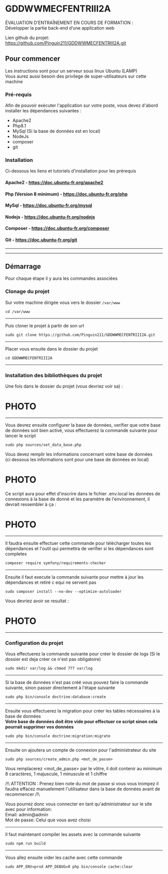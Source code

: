 # GDDWWMECFENTRIII2A

ÉVALUATION D’ENTRAÎNEMENT EN COURS DE FORMATION :  
Développer la partie back-end d’une application web

Lien github du projet: https://github.com/Pinguin211/GDDWWMECFENTRIII2A.git

## Pour commencer

Les instructions sont pour un serveur sous linux Ubuntu (LAMP)  
Vous aurez aussi besoin des privilege de super-utilisateurs sur cette machine

### Pré-requis

Afin de pouvoir exécuter l'application sur votre poste, vous devez d'abord installer les dépendances suivantes :
* Apache2
* Php8.1
* MySql (Si la base de données est en local)
* NodeJs
* composer
* git

### Installation
Ci-dessous les liens et tutoriels d'installation pour les prérequis

#### Apache2 - https://doc.ubuntu-fr.org/apache2

#### Php (Version 8 minimum) - https://doc.ubuntu-fr.org/php

#### MySql - https://doc.ubuntu-fr.org/mysql

#### Nodejs - https://doc.ubuntu-fr.org/nodejs

#### Composer - https://doc.ubuntu-fr.org/composer

#### Git - https://doc.ubuntu-fr.org/git

---  
---

## Démarrage

Pour chaque étape il y aura les commandes associées

### Clonage du projet

Sur votre machine dirigée vous vers le dossier `/var/www`

    cd /var/www

---

Puis cloner le projet à partir de son url

    sudo git clone https://github.com/Pinguin211/GDDWWMECFENTRIII2A.git

---

Placer vous ensuite dans le dossier du projet

    cd GDDWWMECFENTRIII2A

---

### Installation des bibliothèques du projet

Une fois dans le dossier du projet (vous devriez voir sa) :

# PHOTO

---
Vous devrez ensuite configurer la base de données, verifier que votre base de données soit bien activé,
vous effectuerez la commande suivante pour lancer le script

    sudo php sources/set_data_base.php

Vous devez remplir les informations concernant votre base de données  
(ci dessous les informations sont pour une base de données en local)

# PHOTO

Ce script aura pour effet d'inscrire dans le fichier .env.local les données de connexions à la base de donné et
les paramètre de l'environnement, il devrait ressembler à ça :

# PHOTO

---

Il faudra ensuite effectuer cette commande pour télécharger toutes les dépendances et
l'outil qui permettra de verifier si les dépendances sont completes

    composer require symfony/requirements-checker

---

Ensuite il faut execute la commande suivante pour mettre à jour les dépendances
et retiré c equi ne servent pas

    sudo composer install --no-dev --optimize-autoloader

Vous devriez avoir se resultat :

# PHOTO

---

### Configuration du projet

Vous effectuerez la commande suivante pour créer le dossier de logs
(Si le dossier est deja créer ce n'est pas obligatoire)

    sudo mkdir var/log && chmod 777 var/log

---

Si la base de données n'est pas créé vous pouvez faire la commande suivante,
sinon passer directement à l'étape suivante

    sudo php bin/console doctrine:database:create

---

Ensuite vous effectuerez la migration pour créer les tables nécessaires à la base de données  
**Votre base de données doit être vide pour effectuer ce script sinon cela pourrait supprimer vos données**

    sudo php bin/console doctrine:migration:migrate

---

Ensuite on ajoutera un compte de connexion pour l'administrateur du site 

    sudo php sources/create_admin.php <mot_de_passe>

Vous remplacerez <mot_de_passe> par le vôtre,
il doit contenir au minimum 8 caractères,
1 majuscule, 1 minuscule et 1 chiffre

/!\ ATTENTION : Prenez bien note du mot de passe si vous vous trompez
il faudra effacez manuelement l'utilisateur dans la base de données avant de recommencer /!\

Vous pourrez donc vous connecter en tant qu'administrateur sur le site avec pour information:  
Email: admin@admin  
Mot de passe: Celui que vous avez choisi

---

Il faut maintenant compiler les assets avec la commande suivante

    sudo npm run build

---

Vous allez ensuite vider les cache avec cette commande

    sudo APP_ENV=prod APP_DEBUG=0 php bin/console cache:clear









